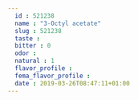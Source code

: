 ```yaml
---
  id : 521238
  name : "3-Octyl acetate"
  slug : 521238
  taste : 
  bitter : 0
  odor : 
  natural : 1
  flavor_profile : 
  fema_flavor_profile : 
  date : 2019-03-26T08:47:11+01:00
---
```



